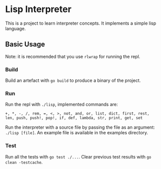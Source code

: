 # Lisp Interpreter

This is a project to learn interpreter concepts. It implements a simple lisp language.

## Basic Usage

Note: it is recommended that you use `rlwrap` for running the repl.

### Build

Build an artefact with `go build` to produce a binary of the project.

### Run

Run the repl with `./lisp`, implemented commands are:
```
+, *, -, /, rem, =, <, >, not, and, or, list, dict, first, rest,
len, push, push!, pop!, if, def, lambda, str, print, get, set
```

Run the interpreter with a source file by passing the file as an argument: `./lisp [file]`.
An example file is available in the examples directory.

### Test

Run all the tests with `go test ./...`.
Clear previous test results with `go clean -testcache`.

